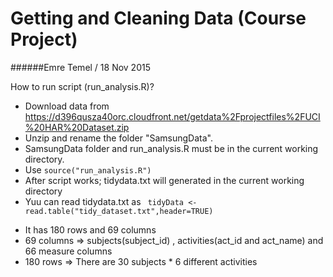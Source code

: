 
Getting and Cleaning Data (Course Project)
========================================
######Emre Temel / 18 Nov 2015

How to run script (run_analysis.R)?

* Download data from https://d396qusza40orc.cloudfront.net/getdata%2Fprojectfiles%2FUCI%20HAR%20Dataset.zip  
* Unzip and rename the folder  "SamsungData".
* SamsungData folder and run_analysis.R must be in the current working directory.
* Use ``` source("run_analysis.R") ```
* After script works; tidydata.txt will generated in the current working directory
* Yuu can read  tidydata.txt as  ```  tidyData <- read.table("tidy_dataset.txt",header=TRUE)  ```
 - It has 180 rows and 69 columns
 - 69 columns => subjects(subject_id) , activities(act_id and act_name) and 66 measure columns
 - 180 rows   => There are 30 subjects * 6 different activities

